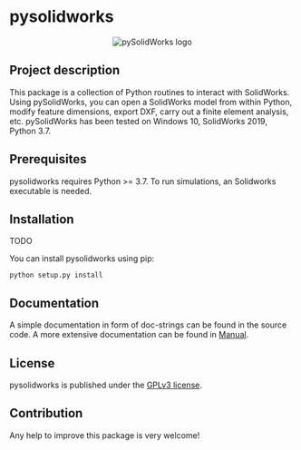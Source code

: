 # pysolidworks

<p align="center">
  <img src="https://github.com/mklanac/pySolidWorks/blob/main/pySolidLogo.png?raw=true" alt="pySolidWorks logo"/>
</p>

## Project description

This package is a collection of Python routines to interact with SolidWorks. Using pySolidWorks, you can open a SolidWorks model from within Python, modify feature dimensions, export DXF, carry out a finite element analysis, etc.
pySolidWorks has been tested on Windows 10, SolidWorks 2019, Python 3.7.

## Prerequisites

pysolidworks requires Python >= 3.7. To run simulations, an Solidworks executable is needed. 

## Installation
TODO

You can install pysolidworks using pip:

```shell
python setup.py install
```

## Documentation

A simple documentation in form of doc-strings can be found in the source code. A more extensive documentation can be found in [Manual](https://github.com/mklanac/pySolidWorks/blob/main/Manual.pdf).

## License

pysolidworks is published under the [GPLv3 license](https://www.gnu.org/licenses/gpl-3.0.html).


## Contribution

Any help to improve this package is very welcome!
